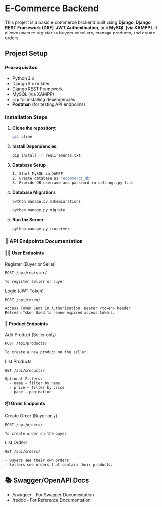 # E-Commerce Backend

This project is a basic e-commerce backend built using **Django**, **Django REST Framework (DRF)**, **JWT Authentication**, and **MySQL (via XAMPP)**. It allows users to register as buyers or sellers, manage products, and create orders.

## Project Setup

### Prerequisites

- Python 3.x
- Django 3.x or later
- Django REST Framework
- MySQL (via XAMPP)
- `pip` for installing dependencies
- **Postman** (for testing API endpoints)

### Installation Steps

1. **Clone the repository**:
   ```bash
   git clone
   
2. **Install Dependencies**:
   ```bash
   pip install -r requirements.txt

3. **Database Setup**
   ```bash
   1. Start MySQL in XAMPP
   2. Create database as "ecommerce_db"
   3. Provide DB username and password in settings.py file

4. **Database Migrations**
   ```bash
   python manage.py makemigrations
   
   python manage.py migrate

5. **Run the Server**
   ```bash
   python manage.py runserver

### 📌 API Endpoints Documentation
#### 🧑‍💻 User Endpoints
Register (Buyer or Seller)

    POST /api/register/
    
    To register seller or buyer

Login (JWT Token)

    POST /api/token/
    
    Access Token Sent in Authorization: Bearer <token> header
    Refresh Token Used to renew expired access tokens.


#### 🛒 Product Endpoints
Add Product (Seller only)

    POST /api/products/
    
    To create a new product on the seller.

List Products

    GET /api/products/

    Optional Filters:
      - name — filter by name
      - price — filter by price
      - page — pagination

#### 📦 Order Endpoints
Create Order (Buyer only)

    POST /api/orders/
    
    To create order on the buyer

List Orders

    GET /api/orders/

    - Buyers see their own orders.
    - Sellers see orders that contain their products.

## 📚 Swagger/OpenAPI Docs
*    /swagger - For Swagger Documentation
*    /redoc - For Reference Documentation